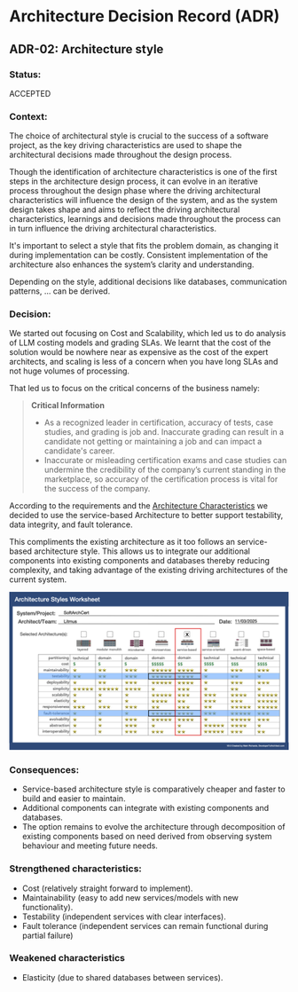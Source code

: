 # Architecture Decision Record (ADR)

## ADR-02: Architecture style

### Status:

ACCEPTED

### Context:

The choice of architectural style is crucial to the success of a software project, as the key driving characteristics are used to shape the architectural decisions made throughout the design process. 

Though the identification of architecture characteristics is one of the first steps in the architecture design process, it can evolve in an iterative process throughout the design phase where the driving architectural characteristics will influence the design of the system, and as the system design takes shape and aims to reflect the driving architectural characteristics, learnings and decisions made throughout the process can in turn influence the driving architectural characteristics.

It's important to select a style that fits the problem domain, as changing it during implementation can be costly. Consistent implementation of the architecture also enhances the system’s clarity and understanding.

Depending on the style, additional decisions like databases, communication patterns, ... can be derived.

### Decision:

We started out focusing on Cost and Scalability, which led us to do analysis of LLM costing models and grading SLAs. We learnt that the cost of the solution would be nowhere near as expensive as the cost of the expert architects, and scaling is less of a concern when you have long SLAs and not huge volumes of processing.

That led us to focus on the critical concerns of the business namely:

> **Critical Information**
> * As a recognized leader in certification, accuracy of tests, case studies, and grading is job and. Inaccurate grading can result in a candidate not getting or maintaining a job and can impact a candidate's career.
> * Inaccurate or misleading certification exams and case studies can undermine the credibility of the company’s current standing in the marketplace, so accuracy of the certification process is vital for the success of the company.

According to the requirements and the [Architecture Characteristics](../Architecture%20Characteristics/architecture-characteristics.md) we decided to use the service-based Architecture to better support testability, data integrity, and fault tolerance.

This compliments the existing architecture as it too follows an service-based architecture style. This allows us to integrate our additional components into existing components and databases thereby reducing complexity, and taking advantage of the existing driving architectures of the current system.

![Architecture Style](../ADRs/images/ADR-02-architecture-style.png)

### Consequences:

- Service-based architecture style is comparatively cheaper and faster to build and easier to maintain.
- Additional components can integrate with existing components and databases.
- The option remains to evolve the architecture through decomposition of existing components based on need derived from observing system behaviour and meeting future needs.

### Strengthened characteristics:
- Cost (relatively straight forward to implement).
- Maintainability (easy to add new services/models with new functionality).
- Testability (independent services with clear interfaces).
- Fault tolerance (independent services can remain functional during partial failure)

### Weakened characteristics
- Elasticity (due to shared databases between services).